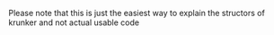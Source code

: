Please note that this is just the easiest way to explain the structors of krunker and not actual usable code
